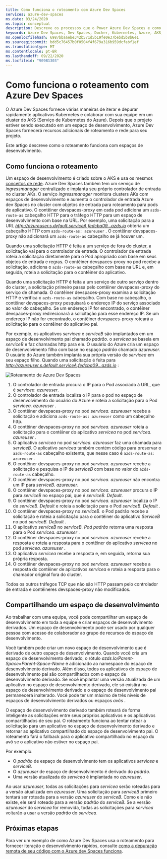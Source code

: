 ```yaml
---
title: Como funciona o roteamento com Azure Dev Spaces
services: azure-dev-spaces
ms.date: 03/24/2020
ms.topic: conceptual
description: Descreve os processos que o Power Azure Dev Spaces e como funciona o roteamento
keywords: Azure Dev Spaces, Dev Spaces, Docker, Kubernetes, Azure, AKS, Serviço de Kubernetes do Azure, contêineres
ms.openlocfilehash: 6987bbaaebe342b571d5b19fe0e37bebd5b8b6e1
ms.sourcegitcommit: bdd5c76457b0f0504f4f679a316b959dcfabf1ef
ms.translationtype: MT
ms.contentlocale: pt-BR
ms.lasthandoff: 09/22/2020
ms.locfileid: "90981303"
---
```

# <a name="how-routing-works-with-azure-dev-spaces"></a>Como funciona o roteamento com Azure Dev Spaces

O Azure Dev Spaces fornece várias maneiras de iterar e depurar rapidamente aplicativos Kubernetes e colaborar com sua equipe em um cluster do AKS (Serviço de Kubernetes do Azure). Depois que o projeto estiver sendo executado em um espaço de desenvolvimento, Azure Dev Spaces fornecerá recursos adicionais de roteamento e rede para seu projeto.

Este artigo descreve como o roteamento funciona com espaços de desenvolvimento.

## <a name="how-routing-works"></a>Como funciona o roteamento

Um espaço de desenvolvimento é criado sobre o AKS e usa os mesmos [conceitos de rede](../aks/concepts-network.md). Azure Dev Spaces também tem um serviço de *ingressmanager* centralizado e implanta seu próprio controlador de entrada no cluster AKs. O serviço *ingressmanager* monitora clusters AKs com espaços de desenvolvimento e aumenta o controlador de entrada Azure dev Spaces no cluster com objetos de entrada para roteamento para pods de aplicativo. O contêiner devspaces-proxy em cada pod adiciona um `azds-route-as` cabeçalho HTTP para o tráfego HTTP para um espaço de desenvolvimento com base na URL. Por exemplo, uma solicitação para a URL *http://azureuser.s.default.serviceA.fedcba09...azds.io* obteria um cabeçalho HTTP com `azds-route-as: azureuser` . O contêiner devspaces-proxy não adicionará um `azds-route-as` cabeçalho se já houver um.

Quando uma solicitação HTTP é feita a um serviço de fora do cluster, a solicitação vai para o controlador de entrada. O controlador de entrada roteia a solicitação diretamente para o Pod apropriado com base em seus objetos de entrada e regras. O contêiner devspaces-proxy no pod recebe a solicitação, adiciona o `azds-route-as` cabeçalho com base na URL e, em seguida, roteia a solicitação para o contêiner do aplicativo.

Quando uma solicitação HTTP é feita a um serviço de outro serviço dentro do cluster, a solicitação primeiro passa pelo contêiner devspaces-proxy do serviço de chamada. O contêiner devspaces-proxy examina a solicitação HTTP e verifica o `azds-route-as` cabeçalho. Com base no cabeçalho, o contêiner devspaces-proxy pesquisará o endereço IP do serviço associado ao valor do cabeçalho. Se um endereço IP for encontrado, o contêiner devspaces-proxy redirecionará a solicitação para esse endereço IP. Se um endereço IP não for encontrado, o contêiner devspaces-proxy roteará a solicitação para o contêiner do aplicativo pai.

Por exemplo, os aplicativos *servicea* e *serviceB* são implantados em um espaço de desenvolvimento pai chamado *padrão*. o *servicea* se baseia em *serviceB* e faz chamadas http para ele. O usuário do Azure cria um espaço de desenvolvimento filho com base no espaço *padrão* chamado *azureuser*. O usuário do Azure também implanta sua própria versão do *servicea* em seu espaço filho. Quando uma solicitação é feita para *http://azureuser.s.default.serviceA.fedcba09...azds.io* :

![Roteamento de Azure Dev Spaces](media/how-dev-spaces-works/routing.svg)

1. O controlador de entrada procura o IP para o Pod associado à URL, que é *servicea. azureuser*.
1. O controlador de entrada localiza o IP para o pod no espaço de desenvolvimento do usuário do Azure e roteia a solicitação para o Pod *servicea. azureuser* .
1. O contêiner devspaces-proxy no pod *servicea. azureuser* recebe a solicitação e adiciona `azds-route-as: azureuser` como um cabeçalho http.
1. O contêiner devspaces-proxy no pod *servicea. azureuser* roteia a solicitação para o contêiner do aplicativo *servicea* no pod *servicea. azureuser* .
1. O aplicativo *servicea* no pod *servicea. azureuser* faz uma chamada para *serviceB*. O aplicativo *servicea* também contém código para preservar o `azds-route-as` cabeçalho existente, que nesse caso é `azds-route-as: azureuser` .
1. O contêiner devspaces-proxy no pod *servicea. azureuser* recebe a solicitação e pesquisa o IP de *serviceB* com base no valor do `azds-route-as` cabeçalho.
1. O contêiner devspaces-proxy no pod *servicea. azureuser* não encontra um IP para *serviceB. azureuser*.
1. O contêiner devspaces-proxy no pod *servicea. azureuser* procura o IP para *serviceB* no espaço pai, que é *serviceB. Default*.
1. O contêiner devspaces-proxy no pod *servicea. azureuser* localiza o IP de *serviceB. Default* e roteia a solicitação para o Pod *serviceB. Default* .
1. O contêiner devspaces-proxy no *serviceB.* o Pod padrão recebe a solicitação e roteia a solicitação para o contêiner do aplicativo *ServiceB* no pod *serviceB. Default* .
1. O aplicativo *serviceB* no *serviceB. Pod padrão* retorna uma resposta para o Pod *servicea. azureuser* .
1. O contêiner devspaces-proxy no pod *servicea. azureuser* recebe a resposta e roteia a resposta para o contêiner do aplicativo *servicea* no pod *servicea. azureuser* .
1. O aplicativo *servicea* recebe a resposta e, em seguida, retorna sua própria resposta.
1. O contêiner devspaces-proxy no pod *servicea. azureuser* recebe a resposta do contêiner de aplicativos *servicea* e roteia a resposta para o chamador original fora do cluster.

Todos os outros tráfegos TCP que não são HTTP passam pelo controlador de entrada e contêineres devspaces-proxy não modificados.

## <a name="sharing-a-dev-space"></a>Compartilhando um espaço de desenvolvimento

Ao trabalhar com uma equipe, você pode compartilhar um espaço de desenvolvimento em toda a equipe e criar espaços de desenvolvimento derivados. Um espaço de desenvolvimento pode ser usado por qualquer pessoa com acesso de colaborador ao grupo de recursos do espaço de desenvolvimento.

Você também pode criar um novo espaço de desenvolvimento que é derivado de outro espaço de desenvolvimento. Quando você cria um espaço de desenvolvimento derivado, o rótulo *azds.Io/Parent-Space=Parent-Space-Name* é adicionado ao namespace do espaço de desenvolvimento derivado. Além disso, todos os aplicativos do espaço de desenvolvimento pai são compartilhados com o espaço de desenvolvimento derivado. Se você implantar uma versão atualizada de um aplicativo no espaço de desenvolvimento derivado, ele só existirá no espaço de desenvolvimento derivado e o espaço de desenvolvimento pai permanecerá inalterado. Você pode ter um máximo de três níveis de espaços de desenvolvimento derivados ou espaços *avôs* .

O espaço de desenvolvimento derivado também roteará de forma inteligente as solicitações entre seus próprios aplicativos e os aplicativos compartilhados de seu pai. O roteamento funciona ao tentar rotear a solicitação para um aplicativo no espaço de desenvolvimento derivado e retornar ao aplicativo compartilhado do espaço de desenvolvimento pai. O roteamento fará o fallback para o aplicativo compartilhado no espaço do avô se o aplicativo não estiver no espaço pai.

Por exemplo:
* O *padrão* de espaço de desenvolvimento tem os aplicativos *servicea* e *serviceB*.
* O *azureuser* de espaço de desenvolvimento é derivado do *padrão*.
* Uma versão atualizada do *servicea* é implantada no *azureuser*.

Ao usar *azureuser*, todas as solicitações para *servicea* serão roteadas para a versão atualizada em *azureuser*. Uma solicitação para *serviceB* primeiro tentará ser roteada para a versão *azureuser* do *serviceB*. Como ele não existe, ele será roteado para a versão *padrão* do *serviceB*. Se a versão *azureuser* do *servicea* for removida, todas as solicitações para *servicea* voltarão a usar a versão *padrão* do *servicea*.

## <a name="next-steps"></a>Próximas etapas

Para ver um exemplo de como Azure Dev Spaces usa o roteamento para fornecer iteração e desenvolvimento rápidos, consulte [como a depuração remota de seu código com o Azure dev Spaces funciona][how-it-works-remote-debugging].


[how-it-works-remote-debugging]: how-dev-spaces-works-remote-debugging.md